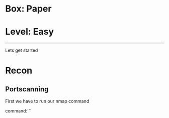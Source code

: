 # Box: Paper
# Level: Easy
<hr>

Lets get started

# Recon

## Portscanning

First we have to run our nmap command

command:```
